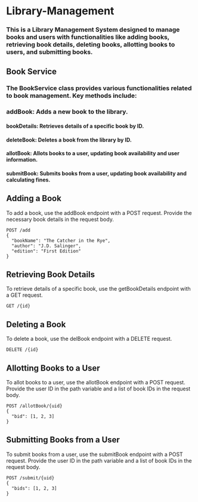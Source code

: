 # Library-Management
### This is a Library Management System designed to manage books and users with functionalities like adding books, retrieving book details, deleting books, allotting books to users, and submitting books.
## Book Service
### The BookService class provides various functionalities related to book management. Key methods include:

### addBook: Adds a new book to the library.
#### bookDetails: Retrieves details of a specific book by ID.
#### deleteBook: Deletes a book from the library by ID.
#### allotBook: Allots books to a user, updating book availability and user information.
#### submitBook: Submits books from a user, updating book availability and calculating fines.
## Adding a Book
To add a book, use the addBook endpoint with a POST request. Provide the necessary book details in the request body.
```
POST /add
{
  "bookName": "The Catcher in the Rye",
  "author": "J.D. Salinger",
  "edition": "First Edition"
}
```
## Retrieving Book Details
To retrieve details of a specific book, use the getBookDetails endpoint with a GET request.
```
GET /{id}

```
## Deleting a Book
To delete a book, use the delBook endpoint with a DELETE request.
```
DELETE /{id}

```
## Allotting Books to a User
To allot books to a user, use the allotBook endpoint with a POST request. Provide the user ID in the path variable and a list of book IDs in the request body.
```
POST /allotBook/{uid}
{
  "bid": [1, 2, 3]
}

```
## Submitting Books from a User
To submit books from a user, use the submitBook endpoint with a POST request. Provide the user ID in the path variable and a list of book IDs in the request body.
```
POST /submit/{uid}
{
  "bids": [1, 2, 3]
}

```


